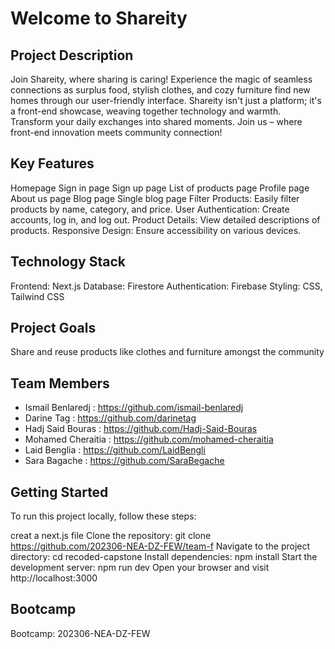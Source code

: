 # Welcome to Shareity

## Project Description

Join Shareity, where sharing is caring! Experience the magic of seamless connections as surplus food, stylish clothes, and cozy furniture find new homes through our user-friendly interface. Shareity isn't just a platform; it's a front-end showcase, weaving together technology and warmth. Transform your daily exchanges into shared moments. Join us – where front-end innovation meets community connection!

## Key Features

Homepage
Sign in page
Sign up page
List of products page
Profile page
About us page
Blog page
Single blog page
Filter Products: Easily filter products by name, category, and price.
User Authentication: Create accounts, log in, and log out.
Product Details: View detailed descriptions of products.
Responsive Design: Ensure accessibility on various devices.

## Technology Stack

Frontend: Next.js
Database: Firestore
Authentication: Firebase
Styling: CSS, Tailwind CSS

## Project Goals

Share and reuse products like clothes and furniture amongst the community

## Team Members

- Ismail Benlaredj : https://github.com/ismail-benlaredj <br>
- Darine Tag : https://github.com/darinetag <br>
- Hadj Said Bouras : https://github.com/Hadj-Said-Bouras <br>
- Mohamed Cheraitia : https://github.com/mohamed-cheraitia <br>
- Laid Benglia : https://github.com/LaidBengli <br>
- Sara Bagache : https://github.com/SaraBegache <br>

## Getting Started

To run this project locally, follow these steps:

creat a next.js file
Clone the repository: git clone https://github.com/202306-NEA-DZ-FEW/team-f
Navigate to the project directory: cd recoded-capstone
Install dependencies: npm install
Start the development server: npm run dev
Open your browser and visit http://localhost:3000

## Bootcamp

Bootcamp: 202306-NEA-DZ-FEW
